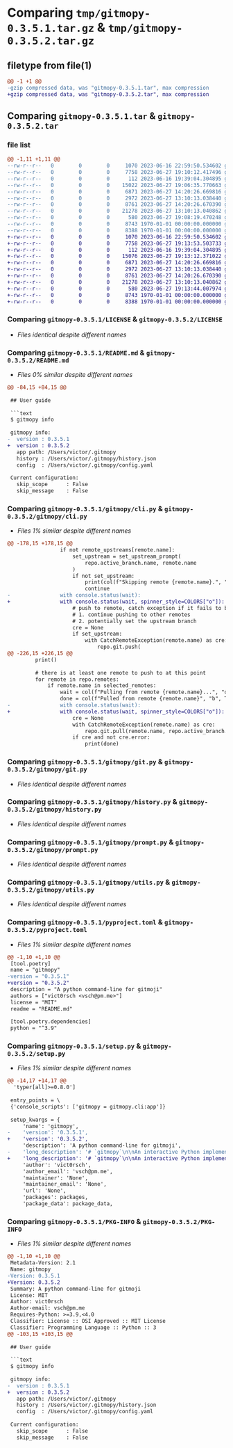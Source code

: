 # Comparing `tmp/gitmopy-0.3.5.1.tar.gz` & `tmp/gitmopy-0.3.5.2.tar.gz`

## filetype from file(1)

```diff
@@ -1 +1 @@
-gzip compressed data, was "gitmopy-0.3.5.1.tar", max compression
+gzip compressed data, was "gitmopy-0.3.5.2.tar", max compression
```

## Comparing `gitmopy-0.3.5.1.tar` & `gitmopy-0.3.5.2.tar`

### file list

```diff
@@ -1,11 +1,11 @@
--rw-r--r--   0        0        0     1070 2023-06-16 22:59:50.534602 gitmopy-0.3.5.1/LICENSE
--rw-r--r--   0        0        0     7758 2023-06-27 19:10:12.417496 gitmopy-0.3.5.1/README.md
--rw-r--r--   0        0        0      112 2023-06-16 19:39:04.304895 gitmopy-0.3.5.1/gitmopy/__init__.py
--rw-r--r--   0        0        0    15022 2023-06-27 19:06:35.770663 gitmopy-0.3.5.1/gitmopy/cli.py
--rw-r--r--   0        0        0     6871 2023-06-27 14:20:26.669816 gitmopy-0.3.5.1/gitmopy/git.py
--rw-r--r--   0        0        0     2972 2023-06-27 13:10:13.038440 gitmopy-0.3.5.1/gitmopy/history.py
--rw-r--r--   0        0        0     8761 2023-06-27 14:20:26.670390 gitmopy-0.3.5.1/gitmopy/prompt.py
--rw-r--r--   0        0        0    21278 2023-06-27 13:10:13.040862 gitmopy-0.3.5.1/gitmopy/utils.py
--rw-r--r--   0        0        0      580 2023-06-27 19:08:19.470248 gitmopy-0.3.5.1/pyproject.toml
--rw-r--r--   0        0        0     8743 1970-01-01 00:00:00.000000 gitmopy-0.3.5.1/setup.py
--rw-r--r--   0        0        0     8388 1970-01-01 00:00:00.000000 gitmopy-0.3.5.1/PKG-INFO
+-rw-r--r--   0        0        0     1070 2023-06-16 22:59:50.534602 gitmopy-0.3.5.2/LICENSE
+-rw-r--r--   0        0        0     7758 2023-06-27 19:13:53.503733 gitmopy-0.3.5.2/README.md
+-rw-r--r--   0        0        0      112 2023-06-16 19:39:04.304895 gitmopy-0.3.5.2/gitmopy/__init__.py
+-rw-r--r--   0        0        0    15076 2023-06-27 19:13:12.371022 gitmopy-0.3.5.2/gitmopy/cli.py
+-rw-r--r--   0        0        0     6871 2023-06-27 14:20:26.669816 gitmopy-0.3.5.2/gitmopy/git.py
+-rw-r--r--   0        0        0     2972 2023-06-27 13:10:13.038440 gitmopy-0.3.5.2/gitmopy/history.py
+-rw-r--r--   0        0        0     8761 2023-06-27 14:20:26.670390 gitmopy-0.3.5.2/gitmopy/prompt.py
+-rw-r--r--   0        0        0    21278 2023-06-27 13:10:13.040862 gitmopy-0.3.5.2/gitmopy/utils.py
+-rw-r--r--   0        0        0      580 2023-06-27 19:13:44.007974 gitmopy-0.3.5.2/pyproject.toml
+-rw-r--r--   0        0        0     8743 1970-01-01 00:00:00.000000 gitmopy-0.3.5.2/setup.py
+-rw-r--r--   0        0        0     8388 1970-01-01 00:00:00.000000 gitmopy-0.3.5.2/PKG-INFO
```

### Comparing `gitmopy-0.3.5.1/LICENSE` & `gitmopy-0.3.5.2/LICENSE`

 * *Files identical despite different names*

### Comparing `gitmopy-0.3.5.1/README.md` & `gitmopy-0.3.5.2/README.md`

 * *Files 0% similar despite different names*

```diff
@@ -84,15 +84,15 @@
 
 ## User guide
 
 ```text
 $ gitmopy info
 
 gitmopy info:
-  version : 0.3.5.1
+  version : 0.3.5.2
   app path: /Users/victor/.gitmopy
   history : /Users/victor/.gitmopy/history.json
   config  : /Users/victor/.gitmopy/config.yaml
 
 Current configuration:
   skip_scope      : False
   skip_message    : False
```

### Comparing `gitmopy-0.3.5.1/gitmopy/cli.py` & `gitmopy-0.3.5.2/gitmopy/cli.py`

 * *Files 1% similar despite different names*

```diff
@@ -178,15 +178,15 @@
                 if not remote_upstreams[remote.name]:
                     set_upstream = set_upstream_prompt(
                         repo.active_branch.name, remote.name
                     )
                     if not set_upstream:
                         print(col(f"Skipping remote {remote.name}.", "y"))
                         continue
-                with console.status(wait):
+                with console.status(wait, spinner_style=COLORS["o"]):
                     # push to remote, catch exception if it fails to be able to
                     # 1. continue pushing to other remotes
                     # 2. potentially set the upstream branch
                     cre = None
                     if set_upstream:
                         with CatchRemoteException(remote.name) as cre:
                             repo.git.push(
@@ -226,15 +226,15 @@
         print()
 
         # there is at least one remote to push to at this point
         for remote in repo.remotes:
             if remote.name in selected_remotes:
                 wait = col(f"Pulling from remote {remote.name}...", "o")
                 done = col(f"Pulled from remote {remote.name}", "b", True)
-                with console.status(wait):
+                with console.status(wait, spinner_style=COLORS["o"]):
                     cre = None
                     with CatchRemoteException(remote.name) as cre:
                         repo.git.pull(remote.name, repo.active_branch.name)
                     if cre and not cre.error:
                         print(done)
```

### Comparing `gitmopy-0.3.5.1/gitmopy/git.py` & `gitmopy-0.3.5.2/gitmopy/git.py`

 * *Files identical despite different names*

### Comparing `gitmopy-0.3.5.1/gitmopy/history.py` & `gitmopy-0.3.5.2/gitmopy/history.py`

 * *Files identical despite different names*

### Comparing `gitmopy-0.3.5.1/gitmopy/prompt.py` & `gitmopy-0.3.5.2/gitmopy/prompt.py`

 * *Files identical despite different names*

### Comparing `gitmopy-0.3.5.1/gitmopy/utils.py` & `gitmopy-0.3.5.2/gitmopy/utils.py`

 * *Files identical despite different names*

### Comparing `gitmopy-0.3.5.1/pyproject.toml` & `gitmopy-0.3.5.2/pyproject.toml`

 * *Files 1% similar despite different names*

```diff
@@ -1,10 +1,10 @@
 [tool.poetry]
 name = "gitmopy"
-version = "0.3.5.1"
+version = "0.3.5.2"
 description = "A python command-line for gitmoji"
 authors = ["vict0rsch <vsch@pm.me>"]
 license = "MIT"
 readme = "README.md"
 
 [tool.poetry.dependencies]
 python = "^3.9"
```

### Comparing `gitmopy-0.3.5.1/setup.py` & `gitmopy-0.3.5.2/setup.py`

 * *Files 1% similar despite different names*

```diff
@@ -14,17 +14,17 @@
  'typer[all]>=0.8.0']
 
 entry_points = \
 {'console_scripts': ['gitmopy = gitmopy.cli:app']}
 
 setup_kwargs = {
     'name': 'gitmopy',
-    'version': '0.3.5.1',
+    'version': '0.3.5.2',
     'description': 'A python command-line for gitmoji',
-    'long_description': '# `gitmopy`\n\nAn interactive Python implementation of the Gitmoji standard: https://gitmoji.dev/\n\n```text\npip install gitmopy\n```\n\n![demo-gitmopy](./assets/demo-gitmopy.gif)\n\n## How to use\n\n* I typically use `$ gitmopy commit --add --keep-alive`\n* Navigate through options with ⬆️ and ⬇️\n* **Select** option with **`space`**\n* **Validate** selection with **`enter`**\n* Press **`tab`** to **auto-complete**\n  * Press `tab` on an empty line to see history\n* **Restart commit** with **`crtl+c`**\n  * The keyboard interruption will be caught once, then press `enter` to restart\n* Push (and set upstream if need be)\n* Commit again 🔄\n\n## Suggested shortcuts\n\n```bash\nalias gpy="gitmopy"\nalias gpyc="gitmopy commit"\nalias gpya="gitmopy commit --add"\nalias gpyk="gitmopy commit --add --keep-alive"\n```\n\n![gpyk depo](assets/gpyk.png)\n\n## Examples\n\n```bash\n# Typical daily use-case\n# ----------------------\n\n# continuously commit, interactively select files to stage\n$ gitmopy commit --add --keep-alive\n\n# same using an alias, + push after every commit (could be dangerous)\n$ gpyk --push\n\n\n# Specific usage\n# --------------\n\n# commit currently staged files. Will fail if no file is staged.\n$ gitmopy commit\n\n# Enable interactive file selection if no file is currently staged. Ignored if\n# there are staged files.\n$ gitmopy commit --add\n\n# Commit continuously: don\'t leave the CLI after the first commit but restart\n# the commit procedure.\n$ gitmopy commit --keep-alive\n\n# Push to remote repositories after commit.\n# Interactively select remotes to push to if there are more than 1.\n$ gitmopy commit --push\n\n# Push to specific remotes\n$ gitmopy commit --push --remote origin --remote upstream\n\n# Make and display a commit message without staging/committing/pushing\n$ gitmopy commit --dry\n\n# configure gitmopy\n$ gitmopy config\n\n# print version, data paths and current configuration\n$ gitmopy info\n\n# print helps\n$ gitmopy --help\n$ gitmopy commit --help\n```\n\n⚠️ The sync feature is still experimental. It will `pull` then `push` but in the case of several remotes and the branch not existing on one of them, I recommend you deal with it with `git` manually.\n\n## User guide\n\n```text\n$ gitmopy info\n\ngitmopy info:\n  version : 0.3.5.1\n  app path: /Users/victor/.gitmopy\n  history : /Users/victor/.gitmopy/history.json\n  config  : /Users/victor/.gitmopy/config.yaml\n\nCurrent configuration:\n  skip_scope      : False\n  skip_message    : False\n  capitalize_title: True\n  enable_history  : True\n```\n\nUpdate configuration with\n\n```text\n$ gitmopy config\n$ gitmopy config\n❓ Configure gitmopy locally. Use \'space\' to (de-)select, \'enter\' to validate.\n❯ ○ Skip commit scope\n  ○ Skip commit message\n  ◉ Capitalize commit title\n  ◉ Remember commit history for auto-complete and emoji sorting\n\nConfig will be saved in /Users/victor/.gitmopy/config.yaml.\n```\n\nGet help with\n\n```text\n$ gitmopy --help\n\n Usage: gitmopy [OPTIONS] COMMAND [ARGS]...\n\n╭─ Options ───────────────────────────────────────────────────────────────────────────╮\n│ --install-completion          Install completion for the current shell.             │\n│ --show-completion             Show completion for the current shell, to copy it or  │\n│                               customize the installation.                           │\n│ --help                        Show this message and exit.                           │\n╰─────────────────────────────────────────────────────────────────────────────────────╯\n╭─ Commands ──────────────────────────────────────────────────────────────────────────╮\n│ commit  Commit staged files. Use --add to interactively select files to stage if    │\n│         none is already staged                                                      │\n│ config  Configure gitmopy                                                           │\n│ info    Print gitmopy info                                                          │\n╰─────────────────────────────────────────────────────────────────────────────────────╯\n\n$ gitmopy commit --help\n\n Usage: gitmopy commit [OPTIONS]\n\n Commit staged files. Use --add to interactively select files to stage if none is\n already staged\n\n╭─ Options ───────────────────────────────────────────────────────────────────────────╮\n│ --repo                             TEXT  Path to the git repository [default: .]    │\n│ --add           --no-add                 Whether or not to interactively select     │\n│                                          files to stage if none is already staged   │\n│                                          [default: no-add]                          │\n│ --push          --no-push                Whether to `git push` after commit. If     │\n│                                          multiple remotes exist, you will be asked  │\n│                                          to interactively choose the ones to push   │\n│                                          to. Use --remote to skip interactive       │\n│                                          selection. Disabled by default.            │\n│                                          [default: no-push]                         │\n│ --dry           --no-dry                 Whether or not to actually commit.         │\n│                                          [default: no-dry]                          │\n│ --remote                           TEXT  Remote to push to after commit. Use to     │\n│                                          skip interactive remote selection when     │\n│                                          several exist. Use several \'--remote       │\n│                                          {remote name}\' to push to multiple remotes │\n│ --keep-alive    --no-keep-alive          Whether or not to keep the app alive after │\n│                                          commit, to be ready for another one.       │\n│                                          [default: no-keep-alive]                   │\n│ --help                                   Show this message and exit.                │\n╰─────────────────────────────────────────────────────────────────────────────────────╯\n```\n\n## To Do\n\n* Features\n  * *If requested:*\n    * Install hook\n    * `git commit` flags (like `-S`)\n    * max history length (if loading the json becomes slow)\n* Tests\n  * https://typer.tiangolo.com/tutorial/testing/\n  * 👋 **Help wanted**\n* Docs\n  * Not critical\n\n## Resources\n\n`gitmopy` is inspired by [`gitmoji-cli`](https://github.com/carloscuesta/gitmoji-cli).\n\nIt is built thanks to:\n\n* [`typer`](https://github.com/tiangolo/typer)\n* [`InquirePy`](https://github.com/kazhala/InquirerPy)\n* [`GitPython`](https://github.com/gitpython-developers/GitPython)\n',
+    'long_description': '# `gitmopy`\n\nAn interactive Python implementation of the Gitmoji standard: https://gitmoji.dev/\n\n```text\npip install gitmopy\n```\n\n![demo-gitmopy](./assets/demo-gitmopy.gif)\n\n## How to use\n\n* I typically use `$ gitmopy commit --add --keep-alive`\n* Navigate through options with ⬆️ and ⬇️\n* **Select** option with **`space`**\n* **Validate** selection with **`enter`**\n* Press **`tab`** to **auto-complete**\n  * Press `tab` on an empty line to see history\n* **Restart commit** with **`crtl+c`**\n  * The keyboard interruption will be caught once, then press `enter` to restart\n* Push (and set upstream if need be)\n* Commit again 🔄\n\n## Suggested shortcuts\n\n```bash\nalias gpy="gitmopy"\nalias gpyc="gitmopy commit"\nalias gpya="gitmopy commit --add"\nalias gpyk="gitmopy commit --add --keep-alive"\n```\n\n![gpyk depo](assets/gpyk.png)\n\n## Examples\n\n```bash\n# Typical daily use-case\n# ----------------------\n\n# continuously commit, interactively select files to stage\n$ gitmopy commit --add --keep-alive\n\n# same using an alias, + push after every commit (could be dangerous)\n$ gpyk --push\n\n\n# Specific usage\n# --------------\n\n# commit currently staged files. Will fail if no file is staged.\n$ gitmopy commit\n\n# Enable interactive file selection if no file is currently staged. Ignored if\n# there are staged files.\n$ gitmopy commit --add\n\n# Commit continuously: don\'t leave the CLI after the first commit but restart\n# the commit procedure.\n$ gitmopy commit --keep-alive\n\n# Push to remote repositories after commit.\n# Interactively select remotes to push to if there are more than 1.\n$ gitmopy commit --push\n\n# Push to specific remotes\n$ gitmopy commit --push --remote origin --remote upstream\n\n# Make and display a commit message without staging/committing/pushing\n$ gitmopy commit --dry\n\n# configure gitmopy\n$ gitmopy config\n\n# print version, data paths and current configuration\n$ gitmopy info\n\n# print helps\n$ gitmopy --help\n$ gitmopy commit --help\n```\n\n⚠️ The sync feature is still experimental. It will `pull` then `push` but in the case of several remotes and the branch not existing on one of them, I recommend you deal with it with `git` manually.\n\n## User guide\n\n```text\n$ gitmopy info\n\ngitmopy info:\n  version : 0.3.5.2\n  app path: /Users/victor/.gitmopy\n  history : /Users/victor/.gitmopy/history.json\n  config  : /Users/victor/.gitmopy/config.yaml\n\nCurrent configuration:\n  skip_scope      : False\n  skip_message    : False\n  capitalize_title: True\n  enable_history  : True\n```\n\nUpdate configuration with\n\n```text\n$ gitmopy config\n$ gitmopy config\n❓ Configure gitmopy locally. Use \'space\' to (de-)select, \'enter\' to validate.\n❯ ○ Skip commit scope\n  ○ Skip commit message\n  ◉ Capitalize commit title\n  ◉ Remember commit history for auto-complete and emoji sorting\n\nConfig will be saved in /Users/victor/.gitmopy/config.yaml.\n```\n\nGet help with\n\n```text\n$ gitmopy --help\n\n Usage: gitmopy [OPTIONS] COMMAND [ARGS]...\n\n╭─ Options ───────────────────────────────────────────────────────────────────────────╮\n│ --install-completion          Install completion for the current shell.             │\n│ --show-completion             Show completion for the current shell, to copy it or  │\n│                               customize the installation.                           │\n│ --help                        Show this message and exit.                           │\n╰─────────────────────────────────────────────────────────────────────────────────────╯\n╭─ Commands ──────────────────────────────────────────────────────────────────────────╮\n│ commit  Commit staged files. Use --add to interactively select files to stage if    │\n│         none is already staged                                                      │\n│ config  Configure gitmopy                                                           │\n│ info    Print gitmopy info                                                          │\n╰─────────────────────────────────────────────────────────────────────────────────────╯\n\n$ gitmopy commit --help\n\n Usage: gitmopy commit [OPTIONS]\n\n Commit staged files. Use --add to interactively select files to stage if none is\n already staged\n\n╭─ Options ───────────────────────────────────────────────────────────────────────────╮\n│ --repo                             TEXT  Path to the git repository [default: .]    │\n│ --add           --no-add                 Whether or not to interactively select     │\n│                                          files to stage if none is already staged   │\n│                                          [default: no-add]                          │\n│ --push          --no-push                Whether to `git push` after commit. If     │\n│                                          multiple remotes exist, you will be asked  │\n│                                          to interactively choose the ones to push   │\n│                                          to. Use --remote to skip interactive       │\n│                                          selection. Disabled by default.            │\n│                                          [default: no-push]                         │\n│ --dry           --no-dry                 Whether or not to actually commit.         │\n│                                          [default: no-dry]                          │\n│ --remote                           TEXT  Remote to push to after commit. Use to     │\n│                                          skip interactive remote selection when     │\n│                                          several exist. Use several \'--remote       │\n│                                          {remote name}\' to push to multiple remotes │\n│ --keep-alive    --no-keep-alive          Whether or not to keep the app alive after │\n│                                          commit, to be ready for another one.       │\n│                                          [default: no-keep-alive]                   │\n│ --help                                   Show this message and exit.                │\n╰─────────────────────────────────────────────────────────────────────────────────────╯\n```\n\n## To Do\n\n* Features\n  * *If requested:*\n    * Install hook\n    * `git commit` flags (like `-S`)\n    * max history length (if loading the json becomes slow)\n* Tests\n  * https://typer.tiangolo.com/tutorial/testing/\n  * 👋 **Help wanted**\n* Docs\n  * Not critical\n\n## Resources\n\n`gitmopy` is inspired by [`gitmoji-cli`](https://github.com/carloscuesta/gitmoji-cli).\n\nIt is built thanks to:\n\n* [`typer`](https://github.com/tiangolo/typer)\n* [`InquirePy`](https://github.com/kazhala/InquirerPy)\n* [`GitPython`](https://github.com/gitpython-developers/GitPython)\n',
     'author': 'vict0rsch',
     'author_email': 'vsch@pm.me',
     'maintainer': 'None',
     'maintainer_email': 'None',
     'url': 'None',
     'packages': packages,
     'package_data': package_data,
```

### Comparing `gitmopy-0.3.5.1/PKG-INFO` & `gitmopy-0.3.5.2/PKG-INFO`

 * *Files 1% similar despite different names*

```diff
@@ -1,10 +1,10 @@
 Metadata-Version: 2.1
 Name: gitmopy
-Version: 0.3.5.1
+Version: 0.3.5.2
 Summary: A python command-line for gitmoji
 License: MIT
 Author: vict0rsch
 Author-email: vsch@pm.me
 Requires-Python: >=3.9,<4.0
 Classifier: License :: OSI Approved :: MIT License
 Classifier: Programming Language :: Python :: 3
@@ -103,15 +103,15 @@
 
 ## User guide
 
 ```text
 $ gitmopy info
 
 gitmopy info:
-  version : 0.3.5.1
+  version : 0.3.5.2
   app path: /Users/victor/.gitmopy
   history : /Users/victor/.gitmopy/history.json
   config  : /Users/victor/.gitmopy/config.yaml
 
 Current configuration:
   skip_scope      : False
   skip_message    : False
```

